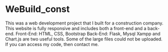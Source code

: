 # WeBuild_const

This was a web development project that I built for a construction company. This website is fully responsive and includes both a front-end and a back-end. Front-End: HTML, CSS, Bootstrap Back-End: Flask, Mysql Xampp and Chart.js are two useful tools.  Some of the large files could not be uploaded. If you can access my code, then contact me.
